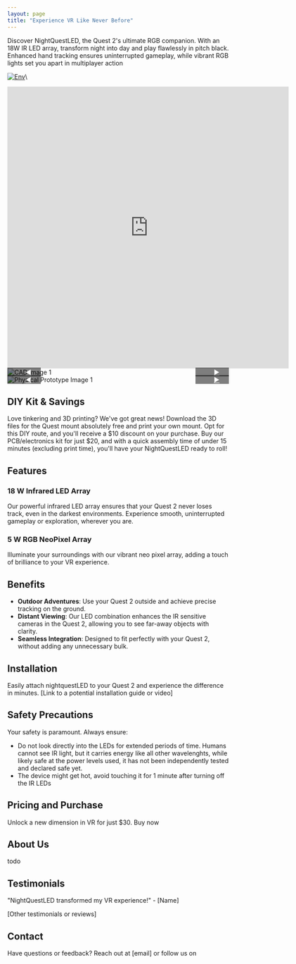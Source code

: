 ```yaml
---
layout: page
title: "Experience VR Like Never Before"
---
```


Discover NightQuestLED, the Quest 2's ultimate RGB companion. With an 18W IR LED array, transform night into day and play flawlessly in pitch black. Enhanced hand tracking ensures uninterrupted gameplay, while vibrant RGB lights set you apart in multiplayer action

[![Env](img/NightQuestLED.png)](https://www.nightquestled.com/buy)\
<iframe src="https://collaborate.shapr3d.com/v/-aIgoza8qoZAO932ojAa-" title="Shapr3D Webviewer" width="640" height="640" frameborder="0" allow="web-share; xr-spatial-tracking" loading="lazy" scrolling="no" referrerpolicy="origin-when-cross-origin" allowfullscreen></iframe>


<!-- Scoped Bootstrap Carousel Styles -->
<style>
.bootstrap-carousel-container .carousel {
    position: relative;
    display: block;
}
.bootstrap-carousel-container .carousel-inner {
    position: relative;
    overflow: hidden;
    width: 100%;
}
.bootstrap-carousel-container .carousel-item {
    position: relative;
    display: none;
    align-items: center;
    width: 100%;
    transition: transform 0.6s ease-in-out;
}
.bootstrap-carousel-container .carousel-item.active {
    display: block;
}
.bootstrap-carousel-container .carousel-control-prev,
.bootstrap-carousel-container .carousel-control-next {
    position: absolute;
    top: 50%;
    bottom: auto;
    z-index: 1;
    display: flex;
    align-items: center;
    justify-content: center;
    width: 15%;
    color: #fff;
    text-align: center;
    background: rgba(0, 0, 0, 0.5);
    transition: opacity 0.15s ease;
    transform: translateY(-50%);
}

.bootstrap-carousel-container .carousel-control-prev {
    left: 0;
}

.bootstrap-carousel-container .carousel-control-next {
    right: 0;
}
.bootstrap-carousel-container .carousel-control-prev:hover,
.bootstrap-carousel-container .carousel-control-next:hover {
    color: #fff;
    text-decoration: none;
    background: rgba(0, 0, 0, 0.9);
}
.bootstrap-carousel-container .carousel-control-prev-icon,
.bootstrap-carousel-container .carousel-control-next-icon {
    display: inline-block;
    width: 20px;
    height: 20px;
    background: no-repeat 50% / 100% 100%;
}
</style>

<div class="bootstrap-carousel-container">
    <!-- Carousel -->
    <div id="CADCarousel" class="carousel slide" data-ride="carousel">
        <div class="carousel-inner">
            <div class="carousel-item active">
                <img src="img/CADv2_0.PNG" alt="CAD Image 1" class="d-block w-100">
            </div>
            <div class="carousel-item">
                <img src="img/CADv2_1.PNG" alt="CAD Image 2" class="d-block w-100">
            </div>
            <div class="carousel-item">
                <img src="img/CADv2_2.PNG" alt="CAD Image 3" class="d-block w-100">
            </div>
            <div class="carousel-item">
                <img src="img/CADv2_3.PNG" alt="CAD Image 4" class="d-block w-100">
            </div>
            <div class="carousel-item">
                <img src="img/CADv2_4.PNG" alt="CAD Image 5" class="d-block w-100">
            </div>
        </div>
        <a class="carousel-control-prev" href="#CADCarousel" role="button" data-slide="prev">
            <span class="carousel-control-prev-icon" aria-hidden="true"></span>
            <span class="sr-only">◀️</span>
        </a>
        <a class="carousel-control-next" href="#CADCarousel" role="button" data-slide="next">
            <span class="carousel-control-next-icon" aria-hidden="true"></span>
            <span class="sr-only">▶️</span>
        </a>
    </div>
    <!-- Physical Prototype Carousel -->
    <div id="PhysicalProtoCarousel" class="carousel slide" data-ride="carousel">
        <div class="carousel-inner">
            <div class="carousel-item active">
                <img src="img/Physical_Prototype_v2_0.JPG" alt="Physical Prototype Image 1" class="d-block w-100">
            </div>
            <div class="carousel-item">
                <img src="img/Physical_Prototype_v2_1.JPG" alt="Physical Prototype Image 2" class="d-block w-100">
            </div>
        </div>
        <a class="carousel-control-prev" href="#PhysicalProtoCarousel" role="button" data-slide="prev">
            <span class="carousel-control-prev-icon" aria-hidden="true"></span>
            <span class="sr-only">◀️</span>
        </a>
        <a class="carousel-control-next" href="#PhysicalProtoCarousel" role="button" data-slide="next">
            <span class="carousel-control-next-icon" aria-hidden="true"></span>
            <span class="sr-only">▶️</span>
        </a>
    </div>


</div>

<!-- Add Bootstrap and jQuery JS for carousel functionality -->
<script src="https://ajax.googleapis.com/ajax/libs/jquery/3.5.1/jquery.min.js"></script>
<script src="https://maxcdn.bootstrapcdn.com/bootstrap/4.5.2/js/bootstrap.min.js"></script>


## DIY Kit & Savings
Love tinkering and 3D printing? We've got great news! Download the 3D files for the Quest mount absolutely free and print your own mount. Opt for this DIY route, and you'll receive a $10 discount on your purchase. Buy our PCB/electronics kit for just $20, and with a quick assembly time of under 15 minutes (excluding print time), you'll have your NightQuestLED ready to roll!

## Features
### 18 W Infrared LED Array
Our powerful infrared LED array ensures that your Quest 2 never loses track, even in the darkest environments. Experience smooth, uninterrupted gameplay or exploration, wherever you are. 

### 5 W RGB NeoPixel Array
Illuminate your surroundings with our vibrant neo pixel array, adding a touch of brilliance to your VR experience.

## Benefits
- **Outdoor Adventures**: Use your Quest 2 outside and achieve precise tracking on the ground.
- **Distant Viewing**: Our LED combination enhances the IR sensitive cameras in the Quest 2, allowing you to see far-away objects with clarity.
- **Seamless Integration**: Designed to fit perfectly with your Quest 2, without adding any unnecessary bulk.

## Installation
Easily attach nightquestLED to your Quest 2 and experience the difference in minutes. [Link to a potential installation guide or video]

## Safety Precautions
Your safety is paramount. Always ensure:
- Do not look directly into the LEDs for extended periods of time. Humans cannot see IR light, but it carries energy like all other wavelenghts, while likely safe at the power levels used, it has not been independently tested and declared safe yet. 
- The device might get hot, avoid touching it for 1 minute after turning off the IR LEDs

## Pricing and Purchase
Unlock a new dimension in VR for just $30. Buy now

## About Us
todo

## Testimonials
"NightQuestLED transformed my VR experience!" - [Name]

[Other testimonials or reviews]



## Contact
Have questions or feedback? Reach out at [email] or follow us on 
